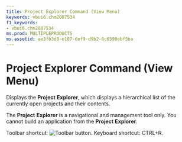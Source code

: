 ```yaml
---
title: Project Explorer Command (View Menu)
keywords: vbui6.chm2007534
f1_keywords:
- vbui6.chm2007534
ms.prod: MULTIPLEPRODUCTS
ms.assetid: ae3fb3d8-e187-6ef9-d9b2-6c6590ebf5ba
---
```



# Project Explorer Command (View Menu)

Displays the  **Project** **Explorer**, which displays a hierarchical list of the currently open projects and their contents.

The  **Project** **Explorer** is a navigational and management tool only. You cannot build an application from the **Project** **Explorer**.

Toolbar shortcut: 
![Toolbar button](images/tbr_pexp_ZA01201722.gif). Keyboard shortcut: CTRL+R.


